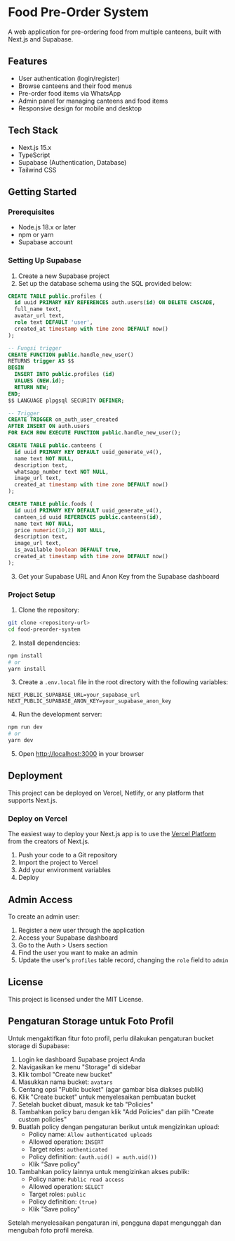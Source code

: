 # Food Pre-Order System

A web application for pre-ordering food from multiple canteens, built with Next.js and Supabase.

## Features

- User authentication (login/register)
- Browse canteens and their food menus
- Pre-order food items via WhatsApp
- Admin panel for managing canteens and food items
- Responsive design for mobile and desktop

## Tech Stack

- Next.js 15.x
- TypeScript
- Supabase (Authentication, Database)
- Tailwind CSS

## Getting Started

### Prerequisites

- Node.js 18.x or later
- npm or yarn
- Supabase account

### Setting Up Supabase

1. Create a new Supabase project
2. Set up the database schema using the SQL provided below:

```sql
CREATE TABLE public.profiles (
  id uuid PRIMARY KEY REFERENCES auth.users(id) ON DELETE CASCADE,
  full_name text,
  avatar_url text,
  role text DEFAULT 'user',
  created_at timestamp with time zone DEFAULT now()
);

-- Fungsi trigger
CREATE FUNCTION public.handle_new_user()
RETURNS trigger AS $$
BEGIN
  INSERT INTO public.profiles (id)
  VALUES (NEW.id);
  RETURN NEW;
END;
$$ LANGUAGE plpgsql SECURITY DEFINER;

-- Trigger
CREATE TRIGGER on_auth_user_created
AFTER INSERT ON auth.users
FOR EACH ROW EXECUTE FUNCTION public.handle_new_user();

CREATE TABLE public.canteens (
  id uuid PRIMARY KEY DEFAULT uuid_generate_v4(),
  name text NOT NULL,
  description text,
  whatsapp_number text NOT NULL,
  image_url text,
  created_at timestamp with time zone DEFAULT now()
);

CREATE TABLE public.foods (
  id uuid PRIMARY KEY DEFAULT uuid_generate_v4(),
  canteen_id uuid REFERENCES public.canteens(id),
  name text NOT NULL,
  price numeric(10,2) NOT NULL,
  description text,
  image_url text,
  is_available boolean DEFAULT true,
  created_at timestamp with time zone DEFAULT now()
);
```

3. Get your Supabase URL and Anon Key from the Supabase dashboard

### Project Setup

1. Clone the repository:
```bash
git clone <repository-url>
cd food-preorder-system
```

2. Install dependencies:
```bash
npm install
# or
yarn install
```

3. Create a `.env.local` file in the root directory with the following variables:
```
NEXT_PUBLIC_SUPABASE_URL=your_supabase_url
NEXT_PUBLIC_SUPABASE_ANON_KEY=your_supabase_anon_key
```

4. Run the development server:
```bash
npm run dev
# or
yarn dev
```

5. Open [http://localhost:3000](http://localhost:3000) in your browser

## Deployment

This project can be deployed on Vercel, Netlify, or any platform that supports Next.js.

### Deploy on Vercel

The easiest way to deploy your Next.js app is to use the [Vercel Platform](https://vercel.com/) from the creators of Next.js.

1. Push your code to a Git repository
2. Import the project to Vercel
3. Add your environment variables
4. Deploy

## Admin Access

To create an admin user:
1. Register a new user through the application
2. Access your Supabase dashboard
3. Go to the Auth > Users section
4. Find the user you want to make an admin
5. Update the user's `profiles` table record, changing the `role` field to `admin`

## License

This project is licensed under the MIT License.

## Pengaturan Storage untuk Foto Profil

Untuk mengaktifkan fitur foto profil, perlu dilakukan pengaturan bucket storage di Supabase:

1. Login ke dashboard Supabase project Anda
2. Navigasikan ke menu "Storage" di sidebar
3. Klik tombol "Create new bucket"
4. Masukkan nama bucket: `avatars`
5. Centang opsi "Public bucket" (agar gambar bisa diakses publik)
6. Klik "Create bucket" untuk menyelesaikan pembuatan bucket
7. Setelah bucket dibuat, masuk ke tab "Policies" 
8. Tambahkan policy baru dengan klik "Add Policies" dan pilih "Create custom policies"
9. Buatlah policy dengan pengaturan berikut untuk mengizinkan upload:
   - Policy name: `Allow authenticated uploads`
   - Allowed operation: `INSERT`
   - Target roles: `authenticated`
   - Policy definition: `(auth.uid() = auth.uid())`
   - Klik "Save policy"
10. Tambahkan policy lainnya untuk mengizinkan akses publik:
    - Policy name: `Public read access`
    - Allowed operation: `SELECT`
    - Target roles: `public`
    - Policy definition: `(true)`
    - Klik "Save policy"

Setelah menyelesaikan pengaturan ini, pengguna dapat mengunggah dan mengubah foto profil mereka.
